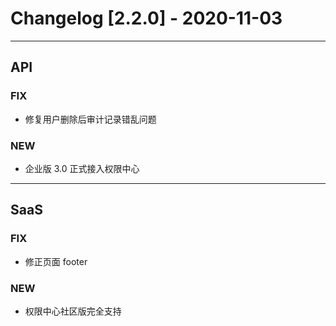 <!-- generated by script, do not modify it manually -->
# Changelog [2.2.0] - 2020-11-03 

---
## API

### FIX

- 修复用户删除后审计记录错乱问题

### NEW

- 企业版 3.0 正式接入权限中心

---
## SaaS

### FIX

- 修正页面 footer

### NEW

- 权限中心社区版完全支持

